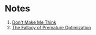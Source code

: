 # Notes

1. [Don't Make Me Think](Don't%20Make%20Me%20Think.md)
1. [The Fallacy of Premature Optimization](The%20Fallacy%20of%20Premature%20Optimization.md)
